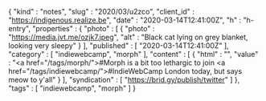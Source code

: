 {
  "kind" : "notes",
  "slug" : "2020/03/u2zco",
  "client_id" : "https://indigenous.realize.be",
  "date" : "2020-03-14T12:41:00Z",
  "h" : "h-entry",
  "properties" : {
    "photo" : [ {
      "photo" : "https://media.jvt.me/ozjk7.jpeg",
      "alt" : "Black cat lying on grey blanket, looking very sleepy"
    } ],
    "published" : [ "2020-03-14T12:41:00Z" ],
    "category" : [ "indiewebcamp", "morph" ],
    "content" : [ {
      "html" : "",
      "value" : "<a href=\"/tags/morph/\">#Morph</a> is a bit too lethargic to join <a href=\"/tags/indiewebcamp/\">#IndieWebCamp</a> London today, but says meow to y'all"
    } ],
    "syndication" : [ "https://brid.gy/publish/twitter" ]
  },
  "tags" : [ "indiewebcamp", "morph" ]
}
